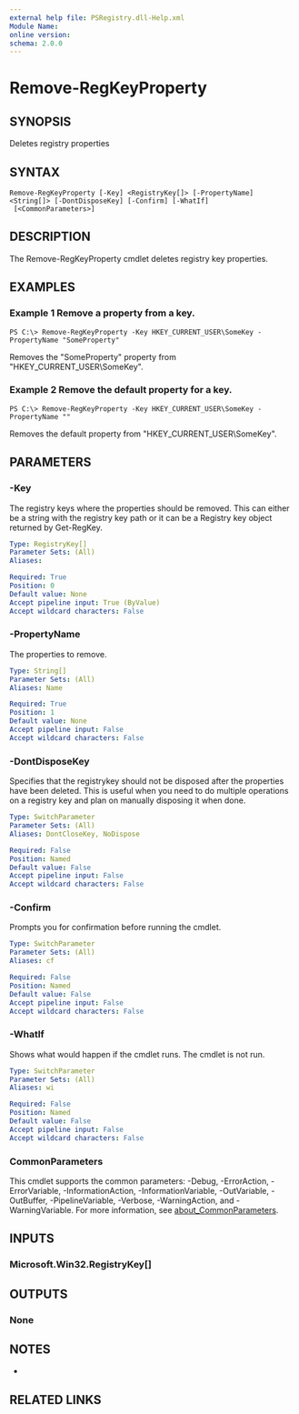 ```yaml
---
external help file: PSRegistry.dll-Help.xml
Module Name:
online version:
schema: 2.0.0
---
```


# Remove-RegKeyProperty

## SYNOPSIS
Deletes registry properties

## SYNTAX

```
Remove-RegKeyProperty [-Key] <RegistryKey[]> [-PropertyName] <String[]> [-DontDisposeKey] [-Confirm] [-WhatIf]
 [<CommonParameters>]
```

## DESCRIPTION
The Remove-RegKeyProperty cmdlet deletes registry key properties.

## EXAMPLES

### Example 1 Remove a property from a key.
```
PS C:\> Remove-RegKeyProperty -Key HKEY_CURRENT_USER\SomeKey -PropertyName "SomeProperty"
```

Removes the "SomeProperty" property from "HKEY_CURRENT_USER\SomeKey".

### Example 2 Remove the default property for a key.
```
PS C:\> Remove-RegKeyProperty -Key HKEY_CURRENT_USER\SomeKey -PropertyName ""
```

Removes the default property from "HKEY_CURRENT_USER\SomeKey".

## PARAMETERS

### -Key
The registry keys where the properties should be removed.
This can either be a string with the registry key path or it can be a Registry key object returned by Get-RegKey.

```yaml
Type: RegistryKey[]
Parameter Sets: (All)
Aliases:

Required: True
Position: 0
Default value: None
Accept pipeline input: True (ByValue)
Accept wildcard characters: False
```

### -PropertyName
The properties to remove.

```yaml
Type: String[]
Parameter Sets: (All)
Aliases: Name

Required: True
Position: 1
Default value: None
Accept pipeline input: False
Accept wildcard characters: False
```

### -DontDisposeKey
Specifies that the registrykey should not be disposed after the properties have been deleted.
This is useful when you need to do multiple operations on a registry key and plan on manually disposing it when done.

```yaml
Type: SwitchParameter
Parameter Sets: (All)
Aliases: DontCloseKey, NoDispose

Required: False
Position: Named
Default value: False
Accept pipeline input: False
Accept wildcard characters: False
```

### -Confirm
Prompts you for confirmation before running the cmdlet.

```yaml
Type: SwitchParameter
Parameter Sets: (All)
Aliases: cf

Required: False
Position: Named
Default value: False
Accept pipeline input: False
Accept wildcard characters: False
```

### -WhatIf
Shows what would happen if the cmdlet runs.
The cmdlet is not run.

```yaml
Type: SwitchParameter
Parameter Sets: (All)
Aliases: wi

Required: False
Position: Named
Default value: False
Accept pipeline input: False
Accept wildcard characters: False
```

### CommonParameters
This cmdlet supports the common parameters: -Debug, -ErrorAction, -ErrorVariable, -InformationAction, -InformationVariable, -OutVariable, -OutBuffer, -PipelineVariable, -Verbose, -WarningAction, and -WarningVariable. For more information, see [about_CommonParameters](http://go.microsoft.com/fwlink/?LinkID=113216).

## INPUTS

### Microsoft.Win32.RegistryKey[]
## OUTPUTS

### None
## NOTES
*

## RELATED LINKS
